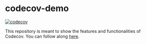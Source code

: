 # codecov-demo
[![codecov](https://codecov.io/gh/ninely/codecov-demo/branch/main/graph/badge.svg?token=S06LIVEB9P)](https://codecov.io/gh/ninely/codecov-demo)

This repository is meant to show the features and functionalities of Codecov. You can follow along [here](https://docs.codecov.com/docs/codecov-tutorial).
